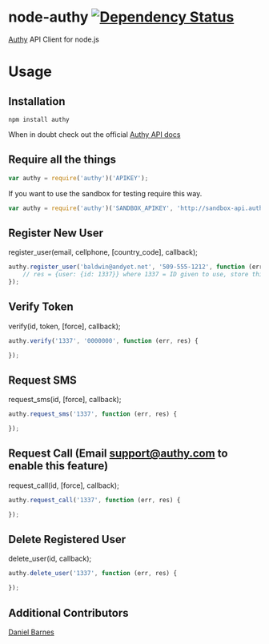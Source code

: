 # node-authy [![Dependency Status](https://david-dm.org/evilpacket/node-authy.png)](https://david-dm.org/evilpacket/node-authy)

[Authy](https://authy.com/) API Client for node.js

Usage
=====

Installation
------------

```
npm install authy
```

When in doubt check out the official [Authy API docs](http://docs.authy.com/)


Require all the things
----------------------

```javascript
var authy = require('authy')('APIKEY');
```

If you want to use the sandbox for testing require this way.

```javascript
var authy = require('authy')('SANDBOX_APIKEY', 'http://sandbox-api.authy.com');
```


Register New User
-----------------

register_user(email, cellphone, [country_code], callback);

```javascript
authy.register_user('baldwin@andyet.net', '509-555-1212', function (err, res) {
    // res = {user: {id: 1337}} where 1337 = ID given to use, store this someplace
});
```

Verify Token
------------

verify(id, token, [force], callback);

```javascript
authy.verify('1337', '0000000', function (err, res) {

});
```

Request SMS
-----------

request_sms(id, [force], callback);

```javascript
authy.request_sms('1337', function (err, res) {

});
```

Request Call (Email support@authy.com to enable this feature)
-------------------------------------------------------------

request_call(id, [force], callback);

```javascript
authy.request_call('1337', function (err, res) {

});
```

Delete Registered User
----------------------

delete_user(id, callback);

```javascript
authy.delete_user('1337', function (err, res) {

});
```

Additional Contributors
-----------------------
[Daniel Barnes](https://github.com/DanielBarnes)


